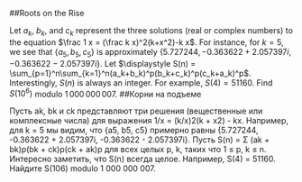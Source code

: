 ##Roots on the Rise

Let $a_k$, $b_k$, and $c_k$ represent the three solutions (real or complex numbers) to the equation
$\frac 1 x = (\frac k x)^2(k+x^2)-k x$.
For instance, for $k=5$, we see that $\{a_5, b_5, c_5 \}$ is approximately $\{5.727244, -0.363622+2.057397i, -0.363622-2.057397i\}$.
Let $\displaystyle S(n) = \sum_{p=1}^n\sum_{k=1}^n(a_k+b_k)^p(b_k+c_k)^p(c_k+a_k)^p$. 
Interestingly, $S(n)$ is always an integer. For example, $S(4) = 51160$.
Find $S(10^6)$ modulo $1\,000\,000\,007$.
##Корни на подъеме

Пусть ak, bk и ck представляют три решения (вещественные или комплексные числа) для выражения 1/x = (k/x)2(k + x2) - kx.
Например, для k = 5 мы видим, что {a5, b5, c5} примерно равны {5.727244, -0.363622 + 2.057397i, -0.363622 - 2.057397i}.
Пусть S(n) = Σ (ak + bk)p(bk + ck)p(ck + ak)p для всех целых p, k, таких что 1 ≤ p, k ≤ n. 
Интересно заметить, что S(n) всегда целое. Например, S(4) = 51160.
Найдите S(106) modulo 1 000 000 007.
